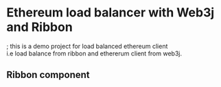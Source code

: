 # Ethereum load balancer with Web3j and Ribbon
; this is a demo project for load balanced ethereum client  
i.e load balance from ribbon and ethererum client from web3j.  

## Ribbon component